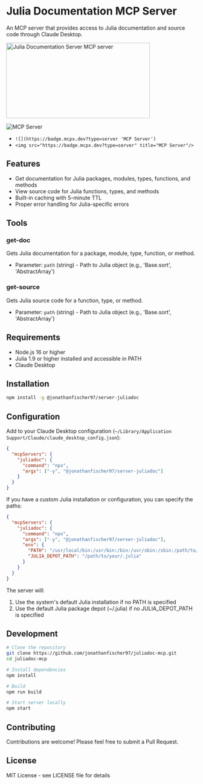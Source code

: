 # Julia Documentation MCP Server

An MCP server that provides access to Julia documentation and source code through Claude Desktop.

<a href="https://glama.ai/mcp/servers/7xy80o4wdp"><img width="380" height="200" src="https://glama.ai/mcp/servers/7xy80o4wdp/badge" alt="Julia Documentation Server MCP server" /></a>

![](https://badge.mcpx.dev?type=server 'MCP Server') 

- `![](https://badge.mcpx.dev?type=server 'MCP Server')` 
- `<img src="https://badge.mcpx.dev?type=server" title="MCP Server"/>`

## Features

- Get documentation for Julia packages, modules, types, functions, and methods
- View source code for Julia functions, types, and methods
- Built-in caching with 5-minute TTL
- Proper error handling for Julia-specific errors

## Tools

### get-doc
Gets Julia documentation for a package, module, type, function, or method.
- Parameter: `path` (string) - Path to Julia object (e.g., 'Base.sort', 'AbstractArray')

### get-source
Gets Julia source code for a function, type, or method.
- Parameter: `path` (string) - Path to Julia object (e.g., 'Base.sort', 'AbstractArray')

## Requirements

- Node.js 16 or higher
- Julia 1.9 or higher installed and accessible in PATH
- Claude Desktop

## Installation

```bash
npm install -g @jonathanfischer97/server-juliadoc
```

## Configuration

Add to your Claude Desktop configuration (`~/Library/Application Support/Claude/claude_desktop_config.json`):

```json
{
  "mcpServers": {
    "juliadoc": {
      "command": "npx",
      "args": ["-y", "@jonathanfischer97/server-juliadoc"]
    }
  }
}
```

If you have a custom Julia installation or configuration, you can specify the paths:

```json
{
  "mcpServers": {
    "juliadoc": {
      "command": "npx",
      "args": ["-y", "@jonathanfischer97/server-juliadoc"],
      "env": {
        "PATH": "/usr/local/bin:/usr/bin:/bin:/usr/sbin:/sbin:/path/to/your/julia/bin",
        "JULIA_DEPOT_PATH": "/path/to/your/.julia"
      }
    }
  }
}
```

The server will:
1. Use the system's default Julia installation if no PATH is specified
2. Use the default Julia package depot (~/.julia) if no JULIA_DEPOT_PATH is specified

## Development

```bash
# Clone the repository
git clone https://github.com/jonathanfischer97/juliadoc-mcp.git
cd juliadoc-mcp

# Install dependencies
npm install

# Build
npm run build

# Start server locally
npm start
```

## Contributing

Contributions are welcome! Please feel free to submit a Pull Request.

## License

MIT License - see LICENSE file for details


